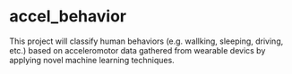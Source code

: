 # accel_behavior

This project will classify human behaviors (e.g. wallking, sleeping, driving, etc.) based on acceleromotor data gathered from wearable devics by applying novel machine learning techniques.
